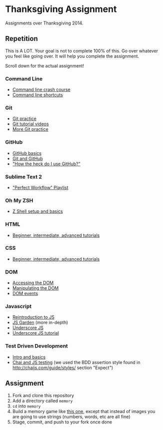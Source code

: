 # Thanksgiving Assignment
Assignments over Thanksgiving 2014.

## Repetition
This is A LOT. Your goal is not to complete 100% of this. Go over whatever you feel like going over. It will help you complete the assignment.

Scroll down for the actual assignment!

### Command Line
- [Command line crash course](http://cli.learncodethehardway.org/book/ex1.html)
- [Command line shortcuts](https://www.shortcutfoo.com/app/dojos/command-line)

### Git
- [Git practice](https://try.github.io/levels/1/challenges/1)
- [Git tutorial videos](https://www.codeschool.com/courses/git-real)
- [More Git practice](https://github.com/grayghostvisuals/Practice-Git)

### GitHub
- [GitHub basics](https://guides.github.com/)
- [Git and GitHub](http://readwrite.com/2013/09/30/understanding-github-a-journey-for-beginners-part-1)
- ["How the heck do I use GitHub?"](http://lifehacker.com/5983680/how-the-heck-do-i-use-github)

### Sublime Text 2
- ["Perfect Workflow" Playlist](https://www.youtube.com/watch?v=sIo7ldkyqb8&index=32&list=PLuwqxbvf3olpLsnFvo06gbrkcEB5o7K0g)

### Oh My ZSH
- [Z Shell setup and basics](http://railscasts.com/episodes/308-oh-my-zsh)

### HTML
- [Beginner, intermediate, advanced tutorials](http://htmldog.com/guides/html/)

### CSS
- [Beginner, intermediate, advanced tutorials](http://htmldog.com/guides/css/)

### DOM
- [Accessing the DOM](https://dom-tutorials.appspot.com/static/1.html)
- [Manipulating the DOM](https://dom-tutorials.appspot.com/static/2.html)
- [DOM events](https://dom-tutorials.appspot.com/static/3.html)

### Javascript
- [Reintroduction to JS](https://developer.mozilla.org/en-US/docs/Web/JavaScript/A_re-introduction_to_JavaScript)
- [JS Garden](http://bonsaiden.github.io/JavaScript-Garden/#intro) (more in-depth)
- [Underscore JS](http://underscorejs.org/)
- [Underscore JS tutorial](http://code.tutsplus.com/tutorials/getting-cozy-with-underscorejs--net-24581)

### Test Driven Development
- [Intro and basics](http://c2.com/cgi/wiki?TestDrivenDevelopment)
- [Chai and JS testing](http://chaijs.com/guide/) (we used the BDD assertion style found in http://chaijs.com/guide/styles/ section "Expect")

## Assignment
1. Fork and clone this repository
2. Add a directory called `memory`
3. `cd` into `memory`
4. Build a memory game like [this one](http://www.mathsisfun.com/games/memory/), except that instead of images you are going to use strings (numbers, words, etc are all fine)
5. Stage, commit, and push to your fork once done
